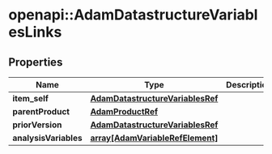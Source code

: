 # openapi::AdamDatastructureVariablesLinks


## Properties
Name | Type | Description | Notes
------------ | ------------- | ------------- | -------------
**item_self** | [**AdamDatastructureVariablesRef**](AdamDatastructureVariablesRef.md) |  | [optional] 
**parentProduct** | [**AdamProductRef**](AdamProductRef.md) |  | [optional] 
**priorVersion** | [**AdamDatastructureVariablesRef**](AdamDatastructureVariablesRef.md) |  | [optional] 
**analysisVariables** | [**array[AdamVariableRefElement]**](AdamVariableRefElement.md) |  | [optional] 


